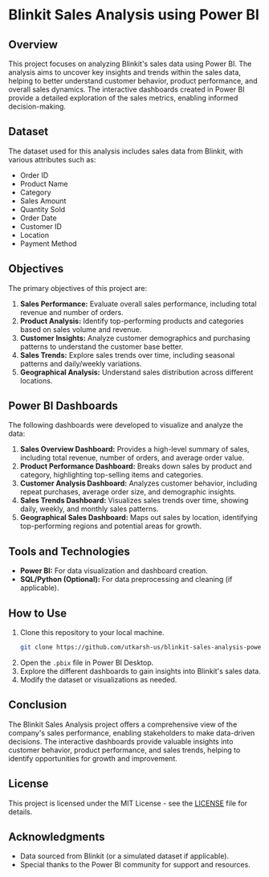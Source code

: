 # Blinkit Sales Analysis using Power BI

## Overview

This project focuses on analyzing Blinkit's sales data using Power BI. The analysis aims to uncover key insights and trends within the sales data, helping to better understand customer behavior, product performance, and overall sales dynamics. The interactive dashboards created in Power BI provide a detailed exploration of the sales metrics, enabling informed decision-making.

## Dataset

The dataset used for this analysis includes sales data from Blinkit, with various attributes such as:

- Order ID
- Product Name
- Category
- Sales Amount
- Quantity Sold
- Order Date
- Customer ID
- Location
- Payment Method

## Objectives

The primary objectives of this project are:

1. **Sales Performance:** Evaluate overall sales performance, including total revenue and number of orders.
2. **Product Analysis:** Identify top-performing products and categories based on sales volume and revenue.
3. **Customer Insights:** Analyze customer demographics and purchasing patterns to understand the customer base better.
4. **Sales Trends:** Explore sales trends over time, including seasonal patterns and daily/weekly variations.
5. **Geographical Analysis:** Understand sales distribution across different locations.

## Power BI Dashboards

The following dashboards were developed to visualize and analyze the data:

1. **Sales Overview Dashboard:** Provides a high-level summary of sales, including total revenue, number of orders, and average order value.
2. **Product Performance Dashboard:** Breaks down sales by product and category, highlighting top-selling items and categories.
3. **Customer Analysis Dashboard:** Analyzes customer behavior, including repeat purchases, average order size, and demographic insights.
4. **Sales Trends Dashboard:** Visualizes sales trends over time, showing daily, weekly, and monthly sales patterns.
5. **Geographical Sales Dashboard:** Maps out sales by location, identifying top-performing regions and potential areas for growth.

## Tools and Technologies

- **Power BI:** For data visualization and dashboard creation.
- **SQL/Python (Optional):** For data preprocessing and cleaning (if applicable).

## How to Use

1. Clone this repository to your local machine.
   ```bash
   git clone https://github.com/utkarsh-us/blinkit-sales-analysis-powerbi.git
   ```
2. Open the `.pbix` file in Power BI Desktop.
3. Explore the different dashboards to gain insights into Blinkit's sales data.
4. Modify the dataset or visualizations as needed.

## Conclusion

The Blinkit Sales Analysis project offers a comprehensive view of the company's sales performance, enabling stakeholders to make data-driven decisions. The interactive dashboards provide valuable insights into customer behavior, product performance, and sales trends, helping to identify opportunities for growth and improvement.

## License

This project is licensed under the MIT License - see the [LICENSE](LICENSE) file for details.

## Acknowledgments

- Data sourced from Blinkit (or a simulated dataset if applicable).
- Special thanks to the Power BI community for support and resources.
